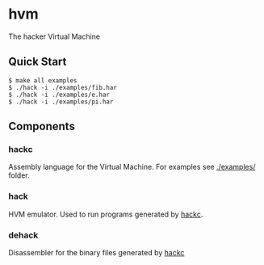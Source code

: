 # hvm

The hacker Virtual Machine

## Quick Start

```console
$ make all examples
$ ./hack -i ./examples/fib.har
$ ./hack -i ./examples/e.har
$ ./hack -i ./examples/pi.har
```

## Components

### hackc

Assembly language for the Virtual Machine. For examples see [./examples/](./examples) folder.

### hack

HVM emulator. Used to run programs generated by [hackc](#hackc).

### dehack

Disassembler for the binary files generated by [hackc](#hackc)
